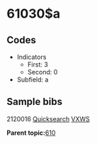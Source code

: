 # 61030$a

## Codes

-   Indicators
    -   First: 3
    -   Second: 0
-   Subfield: a

## Sample bibs

2120016 [Quicksearch](https://search.library.yale.edu/catalog/2120016) [VXWS](http://prodorbis.library.yale.edu:7014/vxws/GetHoldingsService?bibId=2120016)

**Parent topic:**[610](../../tags/610/610.md)

